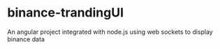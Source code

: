 # binance-trandingUI
An angular project integrated with node.js using web sockets to display binance data
